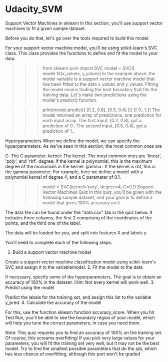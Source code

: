 # Udacity_SVM

Support Vector Machines in sklearn
In this section, you'll use support vector machines to fit a given sample dataset.

Before you do that, let's go over the tools required to build this model.

For your support vector machine model, you'll be using scikit-learn's SVC class. This class provides the functions to define and fit the model to your data.

>>> from sklearn.svm import SVC
>>> model = SVC()
>>> model.fit(x_values, y_values)
In the example above, the model variable is a support vector machine model that has been fitted to the data x_values and y_values. Fitting the model means finding the best boundary that fits the training data. Let's make two predictions using the model's predict() function.

>>> print(model.predict([ [0.2, 0.8], [0.5, 0.4] ]))
[[ 0., 1.]]
The model returned an array of predictions, one prediction for each input array. The first input, [0.2, 0.8], got a prediction of 0.. The second input, [0.5, 0.4], got a prediction of 1..

Hyperparameters
When we define the model, we can specify the hyperparameters. As we've seen in this section, the most common ones are

C: The C parameter.
kernel: The kernel. The most common ones are 'linear', 'poly', and 'rbf'.
degree: If the kernel is polynomial, this is the maximum degree of the monomials in the kernel.
gamma : If the kernel is rbf, this is the gamma parameter.
For example, here we define a model with a polynomial kernel of degree 4, and a C parameter of 0.1.

>>> model = SVC(kernel='poly', degree=4, C=0.1)
Support Vector Machines Quiz
In this quiz, you'll be given with the following sample dataset, and your goal is to define a model that gives 100% accuracy on it.


The data file can be found under the "data.csv" tab in the quiz below. It includes three columns, the first 2 comprising of the coordinates of the points, and the third one of the label.

The data will be loaded for you, and split into features X and labels y.

You'll need to complete each of the following steps:
1. Build a support vector machine model

Create a support vector machine classification model using scikit-learn's SVC and assign it to the variablemodel.
2. Fit the model to the data

If necessary, specify some of the hyperparameters. The goal is to obtain an accuracy of 100% in the dataset. Hint: Not every kernel will work well.
3. Predict using the model

Predict the labels for the training set, and assign this list to the variable y_pred.
4. Calculate the accuracy of the model

For this, use the function sklearn function accuracy_score.
When you hit Test Run, you'll be able to see the boundary region of your model, which will help you tune the correct parameters, in case you need them.

Note: This quiz requires you to find an accuracy of 100% on the training set. Of course, this screams overfitting! If you pick very large values for your parameters, you will fit the training set very well, but it may not be the best model. Try to find the smallest possible parameters that do the job, which has less chance of overfitting, although this part won't be graded
